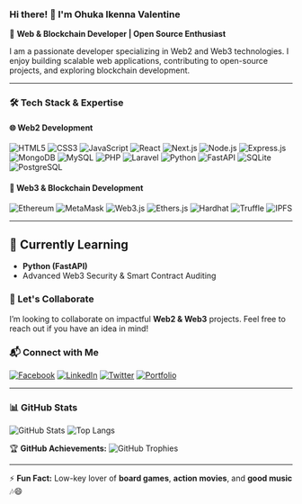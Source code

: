 ### Hi there! 👋 I'm Ohuka Ikenna Valentine

🚀 **Web & Blockchain Developer | Open Source Enthusiast**

I am a passionate developer specializing in Web2 and Web3 technologies. I enjoy building scalable web applications, contributing to open-source projects, and exploring blockchain development. 

---

### 🛠️ Tech Stack & Expertise

#### 🌐 Web2 Development
![HTML5](https://img.shields.io/badge/HTML5-%23E34F26.svg?style=flat&logo=html5&logoColor=white)
![CSS3](https://img.shields.io/badge/CSS3-%231572B6.svg?style=flat&logo=css3&logoColor=white)
![JavaScript](https://img.shields.io/badge/JavaScript-%23F7DF1E.svg?style=flat&logo=javascript&logoColor=black)
![React](https://img.shields.io/badge/React-%2361DAFB.svg?style=flat&logo=react&logoColor=black)
![Next.js](https://img.shields.io/badge/Next.js-%23000000.svg?style=flat&logo=nextdotjs&logoColor=white)
![Node.js](https://img.shields.io/badge/Node.js-%23339933.svg?style=flat&logo=nodedotjs&logoColor=white)
![Express.js](https://img.shields.io/badge/Express.js-%23000000.svg?style=flat&logo=express&logoColor=white)
![MongoDB](https://img.shields.io/badge/MongoDB-%2347A248.svg?style=flat&logo=mongodb&logoColor=white)
![MySQL](https://img.shields.io/badge/MySQL-%2300758F.svg?style=flat&logo=mysql&logoColor=white)
![PHP](https://img.shields.io/badge/PHP-%23777BB4.svg?style=flat&logo=php&logoColor=white)
![Laravel](https://img.shields.io/badge/Laravel-%23FF2D20.svg?style=flat&logo=laravel&logoColor=white)
![Python](https://img.shields.io/badge/Python-3776AB?style=for-the-badge&logo=python&logoColor=white)
![FastAPI](https://img.shields.io/badge/FastAPI-009688?style=for-the-badge&logo=fastapi&logoColor=white)
![SQLite](https://img.shields.io/badge/SQLite-003B57?style=for-the-badge&logo=sqlite&logoColor=white)
![PostgreSQL](https://img.shields.io/badge/PostgreSQL-%23336791.svg?style=flat&logo=postgresql&logoColor=white)

#### 🔗 Web3 & Blockchain Development
![Ethereum](https://img.shields.io/badge/Ethereum-%233C3C3D.svg?style=flat&logo=ethereum&logoColor=white)
![MetaMask](https://img.shields.io/badge/MetaMask-%23E2761B.svg?style=flat&logo=metamask&logoColor=white)
![Web3.js](https://img.shields.io/badge/Web3.js-%23F16822.svg?style=flat&logo=javascript&logoColor=black)
![Ethers.js](https://img.shields.io/badge/Ethers.js-%23FCB300.svg?style=flat&logo=javascript&logoColor=black)
![Hardhat](https://img.shields.io/badge/Hardhat-%23FFD700.svg?style=flat&logo=hardhat&logoColor=black)
![Truffle](https://img.shields.io/badge/Truffle-%23654FF0.svg?style=flat&logo=truffle&logoColor=white)
![IPFS](https://img.shields.io/badge/IPFS-%230062FF.svg?style=flat&logo=ipfs&logoColor=white)

---

## 📖 Currently Learning
- **Python (FastAPI)**
- Advanced Web3 Security & Smart Contract Auditing

### 🤝 Let's Collaborate
I’m looking to collaborate on impactful **Web2 & Web3** projects. Feel free to reach out if you have an idea in mind!

### 📬 Connect with Me
[![Facebook](https://img.shields.io/badge/Facebook-%231877F2.svg?style=flat&logo=facebook&logoColor=white)](https://www.facebook.com/ohuka.ikennavalentine)
[![LinkedIn](https://img.shields.io/badge/LinkedIn-%230077B5.svg?style=flat&logo=linkedin&logoColor=white)](https://www.linkedin.com/in/ohukaiv/)
[![Twitter](https://img.shields.io/badge/Twitter-%231DA1F2.svg?style=flat&logo=twitter&logoColor=white)](https://twitter.com/OhukaValentine)
[![Portfolio](https://img.shields.io/badge/Portfolio-%231A202C.svg?style=flat&logo=firefox&logoColor=white)](https://ohukaiv.declut.com.ng/)

---

### 📊 GitHub Stats
![GitHub Stats](https://github-readme-stats.vercel.app/api?username=sirval&show_icons=true&theme=onedark)
![Top Langs](https://github-readme-stats.vercel.app/api/top-langs/?username=sirval&layout=compact&theme=onedark)

🏆 **GitHub Achievements:**
![GitHub Trophies](https://github-profile-trophy.vercel.app/?username=sirval&theme=onedark)

---

⚡ **Fun Fact:** Low-key lover of **board games**, **action movies**, and **good music** 🎶😄
